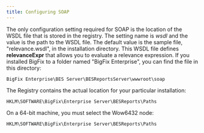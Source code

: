 ```yaml
---
title: Configuring SOAP 
---
```


The only configuration setting required for SOAP is the location of the WSDL file that is stored in the 
registry. The setting name is *wsdl* and the value is the path to the WSDL file. The default value is the 
sample file, "relevance.wsdl", in the installation directory. This WSDL file defines **relevanceExpr** that 
allows you to evaluate a relevance expression. If you installed BigFix to a folder named "BigFix 
Enterprise", you can find the file in this directory:

```
BigFix Enterprise\BES Server\BESReportsServer\wwwroot\soap
```

The Registry contains the actual location for your particular installation: 

```
HKLM\SOFTWARE\BigFix\Enterprise Server\BESReports\Paths
```

On a 64-bit machine, you must select the Wow6432 node:

```
HKLM\SOFTWARE\BigFix\Enterprise Server\BESReports\Paths
```

